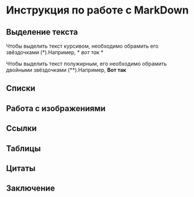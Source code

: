 # Инструкция по работе с MarkDown

## Выделение текста
Чтобы выделить текст курсивом, необходимо обрамить его звёздочками (*).Например, * *вот так* *

Чтобы выделить текст полужирным, его необходимо обрамить двойными звёздочками (**).Например, **Вот так**

## Списки

## Работа с изображениями 

## Ссылки

## Таблицы

## Цитаты

## Заключение